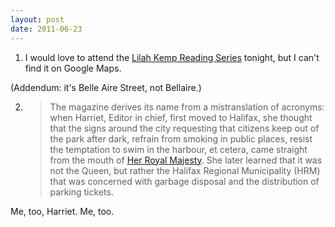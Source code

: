 ```yaml
---
layout: post
date: 2011-06-23
---
```


1. I would love to attend the [Lilah Kemp Reading Series](https://lilahkempreading.blogspot.com) tonight, but I can't find it on Google Maps.

(Addendum: it's Belle Aire Street, not Bellaire.) 

2. >The magazine derives its name from a mistranslation of acronyms: when Harriet, Editor in chief, first moved to Halifax, she thought that the signs around the city requesting that citizens keep out of the park after dark, refrain from smoking in public places, resist the temptation to swim in the harbour, et cetera, came straight from the mouth of [Her Royal Majesty](https://www.kickstarter.com/projects/157478644/her-royal-majesty-literary-arts-magazine). She later learned that it was not the Queen, but rather the Halifax Regional Municipality (HRM) that was concerned with garbage disposal and the distribution of parking tickets.
 
Me, too, Harriet. Me, too. 
